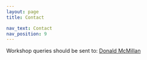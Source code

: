 ```yaml
---
layout: page
title: Contact

nav_text: Contact
nav_position: 9
---
```


<!--Please direct any questions and all submissions by email to <a href="mailto:rgarg01@syr.edu?subject=CSCW2021CUIWorkshop-" title="Email Radhika Garg with any questions or submission information">Radhika Garg</a>. We expect authors to submit their position papers in PDF format and to use 'CSCW2021CUIWorkshop-Title of the paper' as the subject line of the email.-->
Workshop queries should be sent to: [Donald McMillan](mailto:donald.mcmillan@dsv.su.se)
